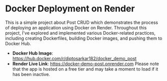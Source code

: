 # Docker Deployment on Render

This is a simple project about Post CRUD which demonstrates the process of deploying an application using Docker on 
Render. Throughout this project, I've explored and implemented various Docker-related practices, including creating 
Dockerfiles, building Docker images, and pushing them to Docker Hub.



- **Docker Hub Image**: https://hub.docker.com/r/diptosarkar182/docker_demo_post
- **Render Live Link**: https://docker-demo-post.onrender.com Please note that the app is hosted on a free tier 
and may take a moment to load if it has been inactive.

